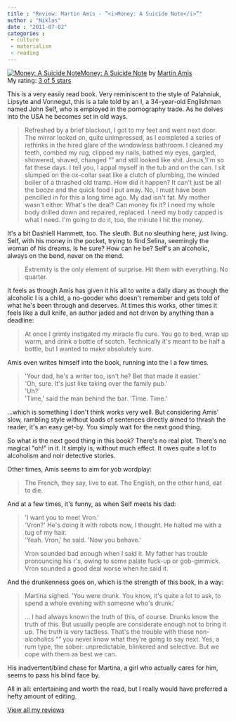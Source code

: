 ```yaml
---
title : "Review: Martin Amis - ”<i>Money: A Suicide Note</i>”"
author : "Niklas"
date : "2011-07-02"
categories : 
 - culture
 - materialism
 - reading
---
```


[![Money: A Suicide Note](http://photo.goodreads.com/books/1178134608m/762284.jpg)](http://www.goodreads.com/book/show/762284.Money)[Money: A Suicide Note](http://www.goodreads.com/book/show/762284.Money) by [Martin Amis](http://www.goodreads.com/author/show/11337.Martin_Amis)  
My rating: [3 of 5 stars](http://www.goodreads.com/review/show/177090097)  
  
This is a very easily read book. Very reminiscent to the style of Palahniuk, Lipsyte and Vonnegut, this is a tale told by an I, a 34-year-old Englishman named John Self, who is employed in the pornography trade. As he delves into the USA he becomes set in old ways.  
  

> Refreshed by a brief blackout, I got to my feet and went next door. The mirror looked on, quite unimpressed, as I completed a series of rethinks in the hired glare of the windowless bathroom. I cleaned my teeth, combed my rug, clipped my nails, bathed my eyes, gargled, showered, shaved, changed “” and still looked like shit. Jesus,'I'm so fat these days. I tell you, I appal myself in the tub and on the can. I sit slumped on the ox-collar seat like a clutch of plumbing, the winded boiler of a thrashed old tramp. How did it happen? It can't just be all the booze and the quick food I put away. No, I must have been pencilled in for this a long time ago. My dad isn't fat. My mother wasn't either. What's the deal? Can money fix it? I need my whole body drilled down and repaired, replaced. I need my body capped is what I need. I'm going to do it, too, the minute I hit the money.

  
  
It's a bit Dashiell Hammett, too. The sleuth. But no sleuthing here, just living. Self, with his money in the pocket, trying to find Selina, seemingly the woman of his dreams. Is he sure? How can he be? Self's an alcoholic, always on the bend, never on the mend.  
  

> Extremity is the only element of surprise. Hit them with everything. No quarter.

  
  
It feels as though Amis has given it his all to write a daily diary as though the alcoholic I is a child, a no-gooder who doesn't remember and gets told of what he's been through and deserves. At times this works, other times it feels like a dull knife, an author jaded and not driven by anything than a deadline:  
  

> At once I grimly instigated my miracle flu cure. You go to bed, wrap up warm, and drink a bottle of scotch. Technically it's meant to be half a bottle, but I wanted to make absolutely sure.

  
  
Amis even writes himself into the book, running into the I a few times.  
  

> 'Your dad, he's a writer too, isn't he? Bet that made it easier.'  
> 'Oh, sure. It's just like taking over the family pub.'  
> 'Uh?'  
> 'Time,' said the man behind the bar. 'Time. Time.'

  
  
...which is something I don't think works very well. But considering Amis' slow, rambling style without loads of sentences directly aimed to thrash the reader, it's an easy get-by. You simply wait for the next good thing.  
  
So what _is_ the next good thing in this book? There's no real plot. There's no magical "oh!" in it. It simply is, without much effect. It owes quite a lot to alcoholism and noir detective stories.  
  
Other times, Amis seems to aim for yob wordplay:  
  

> The French, they say, live to eat. The English, on the other hand, eat to die.

  
  
And at a few times, it's funny, as when Self meets his dad:  
  

> 'I want you to meet Vron.'  
> 'Vron?' He's doing it with robots now, I thought. He halted me with a tug of my hair.  
> 'Yeah. Vron,' he said. 'Now you behave.'  
>   
> Vron sounded bad enough when I said it. My father has trouble pronouncing his r's, owing to some palate fuck-up or gob-gimmick. Vron sounded a good deal worse when he said it.

  
  
And the drunkenness goes on, which is the strength of this book, in a way:  
  

> Martina sighed. 'You were drunk. You know, it's quite a lot to ask, to spend a whole evening with someone who's drunk.'  
>   
> ... I had always known the truth of this, of course. Drunks know the truth of this. But usually people are considerate enough not to bring it up. The truth is very tactless. That's the trouble with these non-alcoholics “” you never know what they're going to say next. Yes, a rum type, the sober: unpredictable, blinkered and selective. But we cope with them as best we can.

  
  
His inadvertent/blind chase for Martina, a girl who actually cares for him, seems to pass his blind face by.  
  
All in all: entertaining and worth the read, but I really would have preferred a hefty amount of editing.  
  
[View all my reviews](http://www.goodreads.com/review/list/2106358-niklas-pivic)
